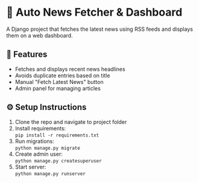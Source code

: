 # 📰 Auto News Fetcher & Dashboard

A Django project that fetches the latest news using RSS feeds and displays them on a web dashboard.

## 🔧 Features
- Fetches and displays recent news headlines
- Avoids duplicate entries based on title
- Manual "Fetch Latest News" button
- Admin panel for managing articles

## ⚙️ Setup Instructions

1. Clone the repo and navigate to project folder  
2. Install requirements:  
   `pip install -r requirements.txt`
3. Run migrations:  
   `python manage.py migrate`
4. Create admin user:  
   `python manage.py createsuperuser`
5. Start server:  
   `python manage.py runserver`

   

